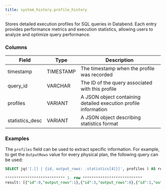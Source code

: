 ```yaml
---
title: system_history.profile_history
---
```

Stores detailed execution profiles for SQL queries in Databend. Each entry provides performance metrics and execution statistics, allowing users to analyze and optimize query performance.

### Columns


| Field           | Type      | Description                                                                 |
|-----------------|-----------|-----------------------------------------------------------------------------|
| timestamp       | TIMESTAMP | The timestamp when the profile was recorded                                 |
| query_id        | VARCHAR   | The ID of the query associated with this profile                            |
| profiles        | VARIANT   | A JSON object containing detailed execution profile information             |
| statistics_desc | VARIANT   | A JSON object describing statistics format                                  |



### Examples

The `profiles` field can be used to extract specific information. For example, to get the `OutputRows` value for every physical plan, the following query can be used:
```sql
SELECT jq('[.[] | {id, output_rows: .statistics[4]}]', profiles ) AS result FROM system_history.profile_history LIMIT 1;

*************************** 1. row ***************************
result: [{"id":0,"output_rows":1},{"id":3,"output_rows":8},{"id":1,"output_rows":1},{"id":2,"output_rows":1}]
```
